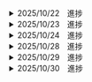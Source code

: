 <details><summary>2025/10/22　進捗</summary>
  国のAPIの実装 -> 100%
    すべての情報取得　ー＞　100%
    ユーザーの検索一致　ー＞　80%
  
  レイアウト 
    検索バーの実装　ー＞　50%
    　AutoComplete

    取得した国それぞれをカード化　ー＞　100%

    優先度1 -> 検索の実装 50% 課題: 動的ルーティングの仕組みの理解　今週100%予定
    優先度2 -> Azure　Translater実装 50%(以前仮実装済み)　今週着手予定
    優先度3 -> Azure Map実装 進捗なし 来週着手予定
    優先度4 -> UIデザインの整形 進捗なし

    できたら　ー＞　ページネーションの追加

</details>

<details><summary>2025/10/23　進捗</summary>
  検索の実装 100%
    学んだこと
      - オブジェクトの受け渡し
        - 親コンポーネントから子コンポーネントにオブジェクトの値を受け渡すとき、stateにnull変数を準備して、検索した値を代入。
        - その値を子コンポーネントで展開させて使うことでエラーが解消。
    
    問題点
      - 無理やり動的にルーティングをしようとしていた
      - Propsは子コンポーネントでの、動的に変更するのは難しい
      - データの流れを適宜確認していなかった。

Azure Translaterの実装　20%

優先度1 -> Azure　Translater実装 50%(以前仮実装済み)　本日から着手
優先度2 -> Azure Map実装 進捗なし 来週着手予定
優先度3 -> UIデザインの整形 進捗なし

</details>

<details><summary>2025/10/24　進捗</summary>
 Azure Translaterの実装　100%
    検索した国の情報の詳細を見る際に、該当する国を選択し、検索ボタンを押下した時にTranslate APIを発火させて翻訳した状態で子コンポーネント内で表示するように実装。
    現在地時刻を表示するときに、UTC-8:00のようなデータしかなかったので、日本時間を基準にして計算をして日付と時間を表示するように実装

優先度1 -> Azure Map実装 進捗なし 来週着手予定
優先度2 -> UIデザインの整形 進捗なし

</details>

<details><summary>2025/10/28　進捗</summary>
 Google Map実装 完了
  データ内のgoogle mapリンクだと一度展開しなければいけないので、検索した地名を取得してドキュメント通りの組み込みURLを作成しそして、取得した地名をインクリメントすることによって実装が完了した。

優先度1
-> UIデザインの整形 進捗なし

</details>

<details><summary>2025/10/29　進捗</summary>
UIデザインの整形 
  ホームのグリッドを3分割にし、カードの大きさを少し小さめに設定。
  検索バーのサイズを小さくし、検索ボタンを横にした。　ー＞　検索アイコン付きの検索バーに変更する予定。

問題点:
・どこかの全体に適用するCSSで広さが取れていないから、画面が横に移動してしまう。
OR　
グリッドをし、カードのサイズ変更をした際にカードのおおきさがcontainerの大きさからはみ出してしまっている可能性。
・これによって、紙っぽい背景画像に設定しても検索バーと国のカードがずれてキレイに整えられていない。
・通常CSSとVuetifyのクラス（d-flexみたいな）の使い分けが難しい。

次回
・全体の広さをCSSの適用
・紙のデザイン化

</details>

<details><summary>2025/10/30　進捗</summary>
UIデザインの整形 
  ホーム背景にカラー追加　完了
  アニメーションの実装　10％

次回
・detail画面のレイアウト・デザイン追加　明日完了予定
・getterの機能を入れていないので、地方名フィルターをかけて一致した国々の数を表示する
・アニメーションの実装模索 来週の締め切り日までには実装完了したい。（AOS.js, AnimXYZ）

</details>
